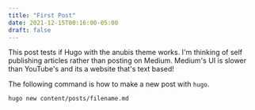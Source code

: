 ```yaml
---
title: "First Post"
date: 2021-12-15T00:16:00-05:00
draft: false
---
```


This post tests if Hugo with the anubis theme works.
I'm thinking of self publishing articles rather than posting on Medium.
Medium's UI is slower than YouTube's and its a website that's text based!

The following command is how to make a new post with `hugo`.

```bash
hugo new content/posts/filename.md
```
